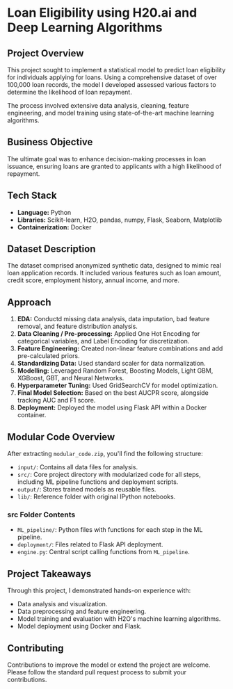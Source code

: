 
# Loan Eligibility using H20.ai and Deep Learning Algorithms

## Project Overview

This project sought to implement a statistical model to predict loan eligibility for individuals applying for loans. Using a comprehensive dataset of over 100,000 loan records, the model I developed assessed various factors to determine the likelihood of loan repayment. 

The process involved extensive data analysis, cleaning, feature engineering, and model training using state-of-the-art machine learning algorithms.

## Business Objective

The ultimate goal was to enhance decision-making processes in loan issuance, ensuring loans are granted to applicants with a high likelihood of repayment.

## Tech Stack

- **Language:** Python
- **Libraries:** Scikit-learn, H2O, pandas, numpy, Flask, Seaborn, Matplotlib
- **Containerization:** Docker

## Dataset Description

The dataset comprised anonymized synthetic data, designed to mimic real loan application records. It included various features such as loan amount, credit score, employment history, annual income, and more.

## Approach

1. **EDA:** Conductd missing data analysis, data imputation, bad feature removal, and feature distribution analysis.
2. **Data Cleaning / Pre-processing:** Applied One Hot Encoding for categorical variables, and Label Encoding for discretization.
3. **Feature Engineering:** Created non-linear feature combinations and add pre-calculated priors.
4. **Standardizing Data:** Used standard scaler for data normalization.
5. **Modelling:** Leveraged Random Forest, Boosting Models, Light GBM, XGBoost, GBT, and Neural Networks.
6. **Hyperparameter Tuning:** Used GridSearchCV for model optimization.
7. **Final Model Selection:** Based on the best AUCPR score, alongside tracking AUC and F1 score.
8. **Deployment:** Deployed the model using Flask API within a Docker container.

## Modular Code Overview

After extracting `modular_code.zip`, you'll find the following structure:

- `input/`: Contains all data files for analysis.
- `src/`: Core project directory with modularized code for all steps, including ML pipeline functions and deployment scripts.
- `output/`: Stores trained models as reusable files.
- `lib/`: Reference folder with original IPython notebooks.

### src Folder Contents

- `ML_pipeline/`: Python files with functions for each step in the ML pipeline.
- `deployment/`: Files related to Flask API deployment.
- `engine.py`: Central script calling functions from `ML_pipeline`.

## Project Takeaways

Through this project, I demonstrated hands-on experience with:
- Data analysis and visualization.
- Data preprocessing and feature engineering.
- Model training and evaluation with H2O's machine learning algorithms.
- Model deployment using Docker and Flask.


## Contributing

Contributions to improve the model or extend the project are welcome. Please follow the standard pull request process to submit your contributions.

